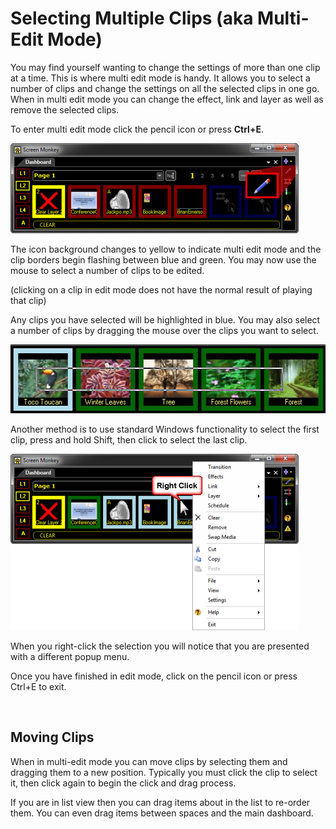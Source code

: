 <h1 class="rvps4">Selecting Multiple Clips 
 (aka Multi-Edit Mode)</h1>
<p>You may find yourself wanting to change the settings of more than one 
 clip at a time. This is where multi edit mode is handy. It allows you 
 to select a number of clips and change the settings on all the selected 
 clips in one go. When in multi edit mode you can change the effect, link 
 and layer as well as remove the selected clips.</p>
<p>To enter multi edit mode click the pencil icon or press <span style="font-weight: bold;">Ctrl+E</span>.</p>
<p class="hcp2"><img alt="" src="../../images/MultiEditIcon.png" border="0" class="hcp3"></p>
<p>The icon background changes to yellow to indicate multi edit mode and 
 the clip borders&#160;begin flashing between blue and green. You may now 
 use the mouse to select a number of clips to be edited.</p>
<p>(clicking on a clip in edit mode does not have the normal result of 
 playing that clip)</p>
<p>Any clips you have selected will be highlighted in blue. You may also 
 select a number of clips by dragging the mouse over the clips you want 
 to select.</p>
<p class="hcp2"><img alt="" src="../../images/img_258.jpg" width="533" height="110" border="0" class="hcp3"></p>
<p>Another method is to use standard Windows functionality to select the 
 first clip, press and hold Shift, then click to select the last clip.</p>
<p class="hcp2"><img alt="" src="../../images/img_259.png" border="0" class="hcp3"></p>
<p><span class="rvts10">When you right-click the selection you will notice 
 that you are presented with a different popup menu.</span></p>
<p>Once you have finished in edit mode, click on the pencil icon or press 
 Ctrl+E to exit.</p>
<p>&#160;</p>
<h2>Moving Clips</h2>
<p>When in multi-edit mode you can move clips by selecting them and dragging 
 them to a new position. Typically you must click the clip to select it, 
 then click again to begin the click and drag process.</p>
<p>If you are in list view then you can drag items about in the list to 
 re-order them. You can even drag items between spaces and the main dashboard.</p>
